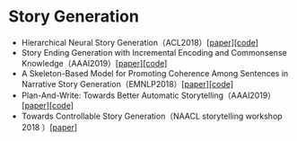 # Story Generation
* Hierarchical Neural Story Generation（ACL2018）[[paper]](https://arxiv.org/pdf/1805.04833.pdf)[[code]](www.github.com/pytorch/fairseq)
* Story Ending Generation with Incremental Encoding and Commonsense Knowledge（AAAI2019）[[paper]](https://arxiv.org/pdf/1808.10113.pdf)[[code]](https://github.com/JianGuanTHU/StoryEndGen)
* A Skeleton-Based Model for Promoting Coherence Among Sentences in Narrative Story Generation（EMNLP2018）[[paper]](https://arxiv.org/pdf/1808.06945.pdf
)[[code]](https://github.com/lancopku/Skeleton-Based-Generation-Model)
* Plan-And-Write: Towards Better Automatic Storytelling（AAAI2019）[[paper]](http://www.cs.jhu.edu/~npeng/papers/AAAI19-story-planning.pdf
)[[code]](https://github.com/isi-vista/plan-and-write)
* Towards Controllable Story Generation（NAACL storytelling workshop 2018 ）[[paper]](http://www.aclweb.org/anthology/W18-1505)
